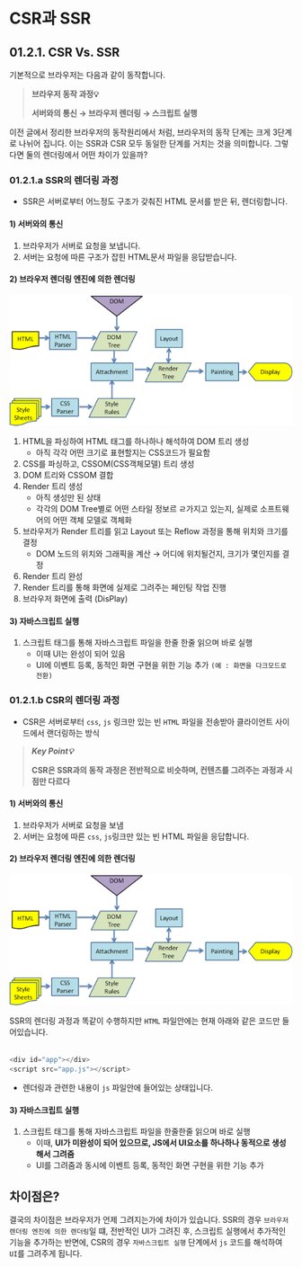 # CSR과 SSR

## 01.2.1. CSR Vs. SSR

기본적으로 브라우저는 다음과 같이 동작합니다.

> **브라우저 동작 과정💡**
>
> **서버와의 통신 → 브라우저 렌더링 → 스크립트 실행**

이전 글에서 정리한 브라우저의 동작원리에서 처럼, 브라우저의 동작 단계는 크게 3단계로 나뉘어 집니다. 이는 SSR과 CSR 모두 동일한 단계를 거치는 것을 의미합니다. 그렇다면 둘의 렌더링에서 어떤 차이가 있을까?

### 01.2.1.a SSR의 렌더링 과정

- SSR은 서버로부터 어느정도 구조가 갖춰진 HTML 문서를 받은 뒤, 렌더링합니다.

#### 1) 서버와의 통신

1. 브라우저가 서버로 요청을 보냅니다.
2. 서버는 요청에 따른 구조가 잡힌 HTML문서 파일을 응답받습니다.

#### 2) 브라우저 렌더링 엔진에 의한 렌더링

![SSR 렌더링](../../assets/web-ssr-rendering.png)

1. HTML을 파싱하여 HTML 태그를 하나하나 해석하여 DOM 트리 생성
   - 아직 각각 어떤 크기로 표현할지는 CSS코드가 필요함
2. CSS를 파싱하고, CSSOM(CSS객체모델) 트리 생성
3. DOM 트리와 CSSOM 결합
4. Render 트리 생성
   - 아직 생성만 된 상태
   - 각각의 DOM Tree별로 어떤 스타일 정보르 ㄹ가지고 있는지, 실제로 소프트웨어의 어떤 객체 모델로 객체화
5. 브라우저가 Render 트리를 읽고 Layout 또는 Reflow 과정을 통해 위치와 크기를 결정
   - DOM 노드의 위치와 그래픽을 계산 → 어디에 위치될건지, 크기가 몇인지를 결정
6. Render 트리 완성
7. Render 트리를 통해 화면에 실제로 그려주는 페인팅 작업 진행
8. 브라우저 화면에 출력 (DisPlay)

#### 3) 자바스크립트 실행

1. 스크립트 태그를 통해 자바스크립트 파일을 한줄 한줄 읽으며 바로 실행
   - 이때 UI는 완성이 되어 있음
   - UI에 이벤트 등록, 동적인 화면 구현을 위한 기능 추가 `(예 : 화면을 다크모드로 전환)`

### 01.2.1.b CSR의 렌더링 과정

- CSR은 서버로부터 `css`, `js` 링크만 있는 빈 `HTML` 파일을 전송받아 클라이언트 사이드에서 랜더링하는 방식

> **_Key Point💡_**
>
> **CSR은 SSR과의 동작 과정은 전반적으로 비슷하며, 컨텐츠를 그려주는 과정과 시점만 다르다**

#### 1) 서버와의 통신

1. 브라우저가 서버로 요청을 보냄
2. 서버는 요청에 따른 `css`, `js`링크만 있는 빈 HTML 파일을 응답합니다.

#### 2) 브라우저 렌더링 엔진에 의한 렌더링

![CSR 렌더링](../../assets/web-ssr-rendering.png)

SSR의 렌더링 과정과 똑같이 수행하지만 `HTML` 파일안에는 현재 아래와 같은 코드만 들어있습니다.

```js

<div id="app"></div>
<script src="app.js"></script>
```

- 렌더링과 관련한 내용이 `js` 파일안에 들어있는 상태입니다.

#### 3) 자바스크립트 실행

1. 스크립트 태그를 통해 자바스크립트 파일을 한줄한줄 읽으며 바로 실행
   - 이때, **UI가 미완성이 되어 있으므로, JS에서 UI요소를 하나하나 동적으로 생성해서 그려줌**
   - UI를 그려줌과 동시에 이벤트 등록, 동적인 화면 구현을 위한 기능 추가

## 차이점은?

결국의 차이점은 브라우저가 언제 그려지는가에 차이가 있습니다. SSR의 경우 `브라우저 렌더링 엔진에 의한 렌더링`일 떄, 전반적인 UI가 그려진 후, 스크립트 실행에서 추가적인 기능을 추가하는 반면에, CSR의 경우 `자바스크립트 실행` 단계에서 `js` 코드를 해석하여 `UI`를 그려주게 됩니다.
